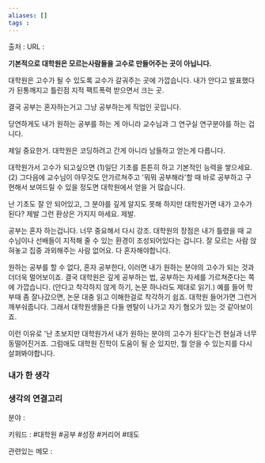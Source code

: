 ```yaml
---
aliases: []
tags :
---
```

출처 : 
URL : 

**기본적으로 대학원은 모르는사람들을 고수로 만들어주는 곳이 아닙니다.**

대학원은 고수가 될 수 있도록 교수가 갈궈주는 곳에 가깝습니다. 내가 안다고 발표했다가 된통깨지고 틀린점 지적 팩트폭력 받으면서 크는 곳.

결국 공부는 혼자하는거고 그냥 공부하는게 직업인 곳입니다.

당연하게도 내가 원하는 공부를 하는 게 아니라 교수님과 그 연구실 연구분야를 하는 겁니다.

제일 중요한거. 대학원은 코딩하려고 간게 아니라 남들하고 얻는게 다릅니다.

대학원가서 고수가 되고싶으면 (1)일단 기초를 튼튼히 하고 기본적인 능력을 쌓으세요. (2) 그다음에 교수님이 아무것도 안가르쳐주고 '뭐뭐 공부해라'할 때 바로 공부하고 구현해서 보여드릴 수 있을 정도면 대학원에서 얻을 거 많습니다.

난 기초도 잘 안 되어있고, 그 분야를 깊게 알지도 못해 하지만 대학원가면 내가 고수가된다? 제발 그런 환상은 가지지 마세요. 제발.

공부는 혼자 하는겁니다. 너무 중요해서 다시 강조. 대학원의 장점은 내가 틀렸을 때 교수님이나 선배들이 지적해 줄 수 있는 환경이 조성되어있다는 겁니다. 잘 모르는 사람 앉혀놓고 집중 과외해주는 사람 없어요. 다 혼자해야합니다.

원하는 공부를 할 수 없다, 혼자 공부한다, 이러면 내가 원하는 분야의 고수가 되는 것과 더더욱 멀어보이죠. 결국 대학원은 깊게 공부하는 법, 공부하는 자세를 가르쳐준다는 쪽에 가깝습니다. (안다고 착각하지 않게 하기, 논문 하나라도 제대로 읽기.) 예를 들어 학부때 좀 잘나갔으면, 논문 대충 읽고 이해한걸로 착각하기 쉽죠. 대학원 들어가면 그런거 깨부숴줍니다. 그래서 대학원생들은 다들 멘탈이 나가고 자기 혐오가 있는 것 같아보이죠.

이런 이유로 '난 초보지만 대학원가서 내가 원하는 분야의 고수가 된다'는건 현실과 너무 동떨어진거죠. 그럼애도 대학원 진학이 도움이 될 순 있지만, 뭘 얻을 수 있는지를 다시 살펴봐야합니다.


### 내가 한 생각

### 생각의 연결고리
분야 : 

키워드 : #대학원 #공부 #성장 #커리어 #태도

관련있는 메모 : 
